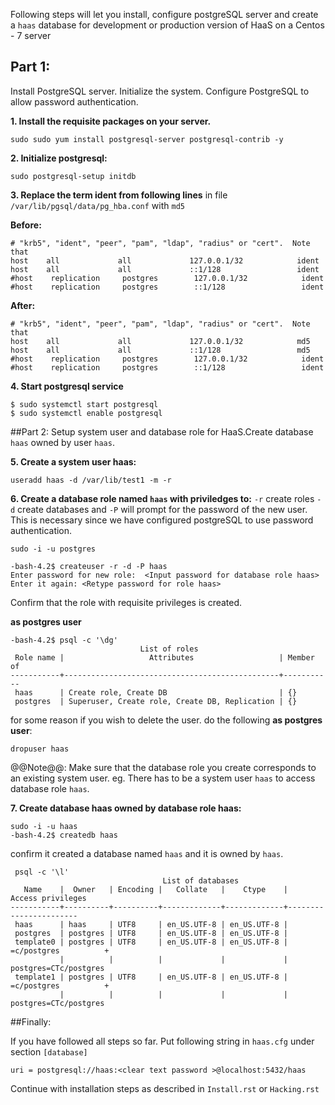 Following steps will let you install, configure postgreSQL server and create a
`haas` database for development or production version of HaaS on a 
Centos - 7 server



## Part 1: 
Install PostgreSQL server. Initialize the system. Configure PostgreSQL to allow password authentication.

**1. Install the requisite packages on your server.**

```
sudo sudo yum install postgresql-server postgresql-contrib -y
```

**2. Initialize postgresql:**

```
sudo postgresql-setup initdb
```

**3. Replace the term ident from following lines**
in file `/var/lib/pgsql/data/pg_hba.conf` with `md5`

**Before:**

```
# "krb5", "ident", "peer", "pam", "ldap", "radius" or "cert".  Note that
host    all             all             127.0.0.1/32            ident
host    all             all             ::1/128                 ident
#host    replication     postgres        127.0.0.1/32            ident
#host    replication     postgres        ::1/128                 ident
```

**After:**

```
# "krb5", "ident", "peer", "pam", "ldap", "radius" or "cert".  Note that
host    all             all             127.0.0.1/32            md5
host    all             all             ::1/128                 md5
#host    replication     postgres        127.0.0.1/32            ident
#host    replication     postgres        ::1/128                 ident
```

**4. Start postgresql service**

```
$ sudo systemctl start postgresql
$ sudo systemctl enable postgresql
```

##Part 2: 
Setup system user and database role for HaaS.Create database `haas` owned by user `haas`.

**5. Create a system user haas:**

```
useradd haas -d /var/lib/test1 -m -r
```

**6. Create a database role named `haas` with priviledges to:**
 `-r` create roles
 `-d` create databases and 
 `-P` will prompt for the password of the new user. 
This is necessary since we have configured postgreSQL to use password authentication.

```
sudo -i -u postgres

-bash-4.2$ createuser -r -d -P haas
Enter password for new role:  <Input password for database role haas>
Enter it again: <Retype password for role haas>
```

Confirm that the role with requisite privileges is created.


**as postgres user**

```
-bash-4.2$ psql -c '\dg'
                             List of roles
 Role name |                   Attributes                   | Member of 
-----------+------------------------------------------------+-----------
 haas      | Create role, Create DB                         | {}
 postgres  | Superuser, Create role, Create DB, Replication | {}
```

for some reason if you wish to delete the user. do the following **as postgres user**:

```
dropuser haas
```
@@Note@@: Make sure that the database role you create corresponds to an existing system user. 
eg. There has to be a system user `haas` to access database role `haas`.


**7. Create database haas owned by database role haas:**

```
sudo -i -u haas
-bash-4.2$ createdb haas
```

confirm it created a database named `haas` and it is owned by `haas`.

```
 psql -c '\l'
                                  List of databases
   Name    |  Owner   | Encoding |   Collate   |    Ctype    |   Access privileges   
-----------+----------+----------+-------------+-------------+-----------------------
 haas      | haas     | UTF8     | en_US.UTF-8 | en_US.UTF-8 | 
 postgres  | postgres | UTF8     | en_US.UTF-8 | en_US.UTF-8 | 
 template0 | postgres | UTF8     | en_US.UTF-8 | en_US.UTF-8 | =c/postgres          +
           |          |          |             |             | postgres=CTc/postgres
 template1 | postgres | UTF8     | en_US.UTF-8 | en_US.UTF-8 | =c/postgres          +
           |          |          |             |             | postgres=CTc/postgres
```

##Finally:

If you have followed all steps so far. 
Put following string in `haas.cfg` under section `[database]`

```
uri = postgresql://haas:<clear text password >@localhost:5432/haas
```
Continue with installation steps as described in `Install.rst` or `Hacking.rst`

